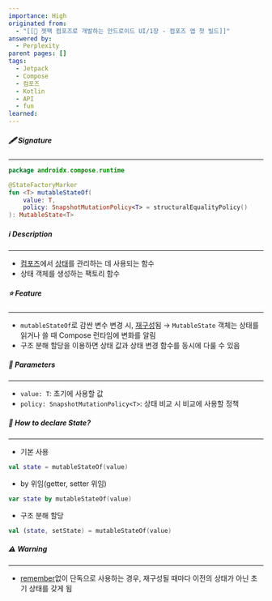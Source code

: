 ```yaml
---
importance: High
originated from:
  - "[[📘 젯팩 컴포즈로 개발하는 안드로이드 UI/1장 - 컴포즈 앱 첫 빌드]]"
answered by:
  - Perplexity
parent pages: []
tags:
  - Jetpack
  - Compose
  - 컴포즈
  - Kotlin
  - API
  - fun
learned:
---
```

##### 🖋️ Signature
---
```Kotlin
package androidx.compose.runtime

@StateFactoryMarker
fun <T> mutableStateOf(
    value: T,
    policy: SnapshotMutationPolicy<T> = structuralEqualityPolicy()
): MutableState<T>
```

##### ℹ️ Description
---
- [컴포즈](젯팩%20컴포즈.md)에서 [상태](상태.md)를 관리하는 데 사용되는 함수
- 상태 객체를 생성하는 팩토리 함수

##### ⭐️ Feature
---
- `mutableStateOf`로 감싼 변수 변경 시, [재구성](재구성.md)됨
  → `MutableState` 객체는 상태를 읽거나 쓸 때 Compose 런타임에 변화를 알림
- 구조 분해 할당을 이용하면 상태 값과 상태 변경 함수를 동시에 다룰 수 있음

##### 🧩 Parameters
---
- `value: T`: 초기에 사용할 값
- `policy: SnapshotMutationPolicy<T>`: 상태 비교 시 비교에 사용할 정책

##### 🎤 How to declare State?
---
- 기본 사용
```Kotlin
val state = mutableStateOf(value)
```
- by 위임(getter, setter 위임)
```Kotlin
var state by mutableStateOf(value)
```
- 구조 분해 할당
```Kotlin
val (state, setState) = mutableStateOf(value)
```

##### ⚠️ Warning
---
- [remember](remember.md)없이 단독으로 사용하는 경우, 재구성될 때마다 이전의 상태가 아닌 초기 상태를 갖게 됨
